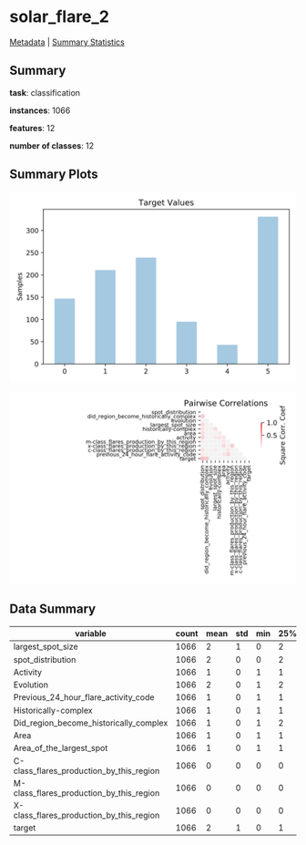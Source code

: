 # solar_flare_2

[Metadata](metadata.yaml) | [Summary Statistics](summary_stats.csv)

## Summary

**task**: classification

**instances**: 1066

**features**: 12

**number of classes**: 12

## Summary Plots

![Labels](label.svg)

![Corr](corr.svg)

## Data Summary

|	variable	|	count	|	mean	|	std	|	min	|	25%	|	50%	|	75%	|	max|
| --- | --- | --- | --- | --- | --- | --- | --- | --- |
|	largest_spot_size	|	1066	|	2	|	1	|	0	|	2	|	4	|	4	|	5
|	spot_distribution	|	1066	|	2	|	0	|	0	|	2	|	2	|	3	|	3
|	Activity	|	1066	|	1	|	0	|	1	|	1	|	1	|	1	|	2
|	Evolution	|	1066	|	2	|	0	|	1	|	2	|	2	|	3	|	3
|	Previous_24_hour_flare_activity_code	|	1066	|	1	|	0	|	1	|	1	|	1	|	1	|	3
|	Historically-complex	|	1066	|	1	|	0	|	1	|	1	|	1	|	2	|	2
|	Did_region_become_historically_complex	|	1066	|	1	|	0	|	1	|	2	|	2	|	2	|	2
|	Area	|	1066	|	1	|	0	|	1	|	1	|	1	|	1	|	2
|	Area_of_the_largest_spot	|	1066	|	1	|	0	|	1	|	1	|	1	|	1	|	1
|	C-class_flares_production_by_this_region	|	1066	|	0	|	0	|	0	|	0	|	0	|	0	|	8
|	M-class_flares_production_by_this_region	|	1066	|	0	|	0	|	0	|	0	|	0	|	0	|	5
|	X-class_flares_production_by_this_region	|	1066	|	0	|	0	|	0	|	0	|	0	|	0	|	2
|	target	|	1066	|	2	|	1	|	0	|	1	|	2	|	5	|	5
